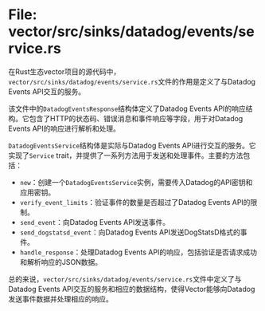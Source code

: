 # File: vector/src/sinks/datadog/events/service.rs

在Rust生态vector项目的源代码中，`vector/src/sinks/datadog/events/service.rs`文件的作用是定义了与Datadog Events API交互的服务。

该文件中的`DatadogEventsResponse`结构体定义了Datadog Events API的响应结构。它包含了HTTP的状态码、错误消息和事件响应等字段，用于对Datadog Events API的响应进行解析和处理。

`DatadogEventsService`结构体是实际与Datadog Events API进行交互的服务。它实现了`Service` trait，并提供了一系列方法用于发送和处理事件。主要的方法包括：

- `new`：创建一个`DatadogEventsService`实例，需要传入Datadog的API密钥和应用密钥。
- `verify_event_limits`：验证事件的数量是否超过了Datadog Events API的限制。
- `send_event`：向Datadog Events API发送事件。
- `send_dogstatsd_event`：向Datadog Events API发送DogStatsD格式的事件。
- `handle_response`：处理Datadog Events API的响应，包括验证是否请求成功和解析响应的JSON数据。

总的来说，`vector/src/sinks/datadog/events/service.rs`文件中定义了与Datadog Events API交互的服务和相应的数据结构，使得Vector能够向Datadog发送事件数据并处理相应的响应。

